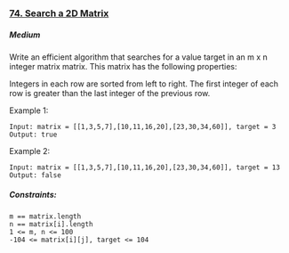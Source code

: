 ### [74. Search a 2D Matrix](https://leetcode.com/problems/search-a-2d-matrix/)

##### Medium

Write an efficient algorithm that searches for a value target in an m x n integer matrix matrix. This matrix has the following properties:

Integers in each row are sorted from left to right.
The first integer of each row is greater than the last integer of the previous row.
 

Example 1:
```JS
Input: matrix = [[1,3,5,7],[10,11,16,20],[23,30,34,60]], target = 3
Output: true
```


Example 2:
```JS
Input: matrix = [[1,3,5,7],[10,11,16,20],[23,30,34,60]], target = 13
Output: false
```

##### Constraints:
```JS
m == matrix.length
n == matrix[i].length
1 <= m, n <= 100
-104 <= matrix[i][j], target <= 104
```